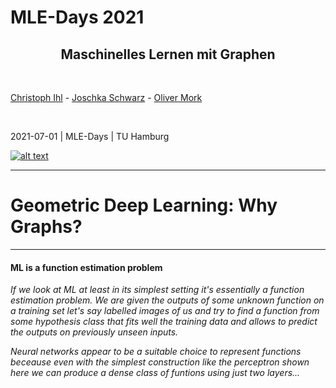 <style>
/*Slide Container*/
.slide-container {
    width:     100%;
    height:    100%;
    display:   flex;
    flex-wrap: wrap; /*line break the boxes*/
}

/*Slide Container TOP (for content)*/
.slide-container-top {
    display:flex;
    flex-wrap: wrap; /*line break the boxes*/
    width:100%; 
    height:90%;
}
/*Flex Direction of content boxes*/
.horizontal { flex-direction:row; }
.horizontal>*:not(:first-of-type)  { margin-left: 20px; }
.vertical { flex-direction:column; }
.vertical>*:not(:first-of-type)  { 
  margin-top: 20px; 
  padding:0 10px 0 10px !important;
}

/*Slide Container BOTTOM (for spacing)*/
.slide-container-bottom {
    flex: 1 1 10%;
    height:22%;
}
/*Content Box*/
.slide-box {
    flex: 1 0;
    overflow: auto;
    padding:10px;
}
/*Control number of rows*/
.flex-basis-40 {
  flex-basis: 40%
}
/*Control height*/
.height-50 {
  height: 40%;
}
/*Set Shadow*/
.shadow {
  box-shadow: 5px 5px 5px grey;
}
/*Settings for Inside (Text) boxes*/
.box-text {
  padding:20px;
}
/*Settings for Lists*/
.square-list {
  list-style: square !important;
}
/*Settings for Image in Box*/
.box-img {
  height: 100%;
  background-repeat: no-repeat;
  background-position: center, center;
  background-size:contain;
}
/*Optional grey frame border*/
.frame {
  border: 2px solid grey;
}
/*GRID layout*/
.grid-layout {
  height:100%;
  width:100%;
  display: grid;
  grid-template-columns: 1fr 1fr 1fr; /*layout*/
  grid-auto-rows: 1fr; /*same height*/
  grid-gap: 10px;
}
/*Show only part of headline in the TOC-Progress*/
.h-wrap {
  margin-bottom:2rem;
}
.h-wrap h2 {
  display: inline !important;
 }
</style>
<!-- .slide: class="align-center" -->
  
  <!-- .slide: data-state="no-toc-progress" --> <!-- don't show toc progress bar on this slide -->

# MLE-Days 2021
<!-- .element: class="no-toc-progress" --> <!-- slide not in toc progress bar -->


<h2 style="text-align: center;">Maschinelles Lernen mit Graphen</h2>

<br> 

[Christoph Ihl][1] - [Joschka Schwarz][2] - [Oliver Mork][3]

<br> 


2021-07-01 | MLE-Days | TU Hamburg


[![alt text](img/logo.png)](https://www.startupengineer.io) <!-- .element: class="logo" -->


[1]: https://www.startupengineer.io/authors/ihl/
[2]: https://www.startupengineer.io/authors/schwarz/
[3]: https://www.startupengineer.io/authors/mork/
<!-- [2]: https://www.tuhh.de/alt/sdw -->


----  ----

<!-- .slide: class="align-center" -->

# Geometric Deep Learning: Why Graphs?

----

<!-- .slide: class="align-top" -->

#### ML is a function estimation problem

*If we look at ML at least in its simplest setting it's essentially a function estimation problem. We are given the outputs of some unknown function on a training set let's say labelled images of us and try to find a function from some hypothesis class that fits well the training data and allows to predict the outputs on previously unseen inputs.*

*Neural networks appear to be a suitable choice to represent functions beceause even with the simplest construction like the perceptron shown here we can produce a dense class of funtions using just two layers...*

<div class="slide-container">
        <!--- Slide container (TOP) --->
        <div class="slide-container-top vertical">
          <div class="box-img" style="background-image: url(img/01_motivation/02_svg/ml_bb_vert.svg); height: 90%;"></div>
        </div>
        <!--- Slide container (BOTTOM / SPACING) --->
        <div class="slide-container-bottom"></div>
</div>

----

<!-- .slide: class="align-top" -->

#### Multilayer perceptron can approximate a continuous function to any desired accuracy

*...which allows us to approximate any continuous function to any desired accuracy. We call this property Universal Approximation. The setting of this problem in low dimensions is a classical problem in approximation theory that has been studied to death in the past centuary...*

<div class="slide-container">
        <div class="slide-container-top vertical">
        <div class="slide-box" style="flex:0 0 65%">
          <div class="box-img" style="background-image: url(img/01_motivation/02_svg/function.svg);"></div>
        </div>
          <div class="slide-box">
            <div class="box-text">Multilayer Perceptrons (Rosenblatt, 1958), the simplest feed- forward neural networks, are universal approximators: with just one hidden layer, they can represent combinations of step functions, allowing to approx- imate any continuous function with arbitrary precision.</div>
          </div>
        </div>
        <!--- Slide container (BOTTOM / SPACING) --->
        <div class="slide-container-bottom"></div>
</div>

----

<!-- .slide: class="align-top" -->

#### Curse of dimensionality

*...we have a very precise mathematical control of the estimation errors. But the situation is entirely differnet in high dimensions... The number of samples grows very fast with the dimensions... So we get a phenomenon colloquially known as the curse of dimensionality.... makes learnign impossible*

<div class="slide-container">
        <!--- Slide container (TOP) --->
        <div class="slide-container-top vertical">
          <div class="box-img" style="background-image: url(img/02_dl/02_svg/complexity.svg); height: 90%;"></div>
        </div>
        <!--- Slide container (BOTTOM / SPACING) --->
        <div class="slide-container-bottom"></div>
</div>

----

<!-- .slide: class="align-top" -->

<h4>A symmetry of an object or system is a transformation that leaves a certain property of said object or system unchanged or <b>invariant</b></h4>

*This is perhaps best seen in computer vision problems like image classifaction. Even tiny images tend to be very high dimensional but intuitive they have a lot of structure that is broken and thrown away then we parse the image into a vector to feed it into the simple perceptron neural network. If the image is now shifted by just one pixel, the vectorized input will be very different and the neural network will need to be shown a lot of examples in order to learn that shifted inputs must be classified in the same way.*

<div class="slide-container">
        <!--- Slide container (TOP) --->
        <div class="slide-container-top vertical">
          <div class="box-img" style="background-image: url(img/02_dl/02_svg/dnn2.svg); height: 90%;"></div>
        </div>
        <!--- Slide container (BOTTOM / SPACING) --->
        <div class="slide-container-bottom"></div>
</div>

----

<!-- .slide: class="align-top" -->

#### In computational chemistry, the task of predicting properties of molecules independently of their orientation in space requires rotational invariance

*Another example: Molexule of caffeine represented as a graph. Nodes = atoms, edges = chemical bonds. If we were to apply a neural network to this input for example to predict some chemical property like its binding energy to some receptor we could parse it again a vector. but this time you see that any arrangement of the node features will do, because in graphs (unlike images) we don't have a preferential way of ordering the nodes. Molecules appear to be just one example of data with irregular npn-euclidian struture on which we would like to apply deep learning techniques...*

Take a look at the equivarent matrix adjenceny part late
<div class="slide-container">
        <!--- Slide container (TOP) --->
        <div class="slide-container-top vertical">
          <div class="box-img" style="background-image: url(img/02_dl/02_svg/molecule.svg); height: 90%;"></div>
        </div>
        <!--- Slide container (BOTTOM / SPACING) --->
        <div class="slide-container-bottom"></div>
</div>

----

<!-- .slide: class="align-top" -->

#### Viele Arten von Daten sind Graphen (1)

*...further examples are...*

<div class="slide-container">
  <div class="slide-container-top">
    <div class="grid-layout">
        <!--- Box 1 --->
        <div class="slide-box frame">
            <span class="article-header-caption"><a href="https://neo4j.com/blog/the-first-graphgist-challenge-completed/">Image credit: neo4j</a></span>
            <div class="box-img" style="margin:20px; background-image: url(img/01_motivation/02_svg/event_graph.svg); height:70%;"></div>
            <div style="display:flex; align-items:center; justify-content: center;">Event Graphs</div>
        </div>
        <!--- Box 2 --->
        <div class="slide-box frame">
          <span class="article-header-caption" style=""><a href="https://www.pngix.com/viewpng/hwoTx_networking-png-png-image-computer-network-transparent-png/">Image credit: pngix</a></span>
          <div class="box-img" style="margin:20px; background-image: url(img/01_motivation/03_png/computer_network.png); height:70%;"></div>
          <div style="display:flex; align-items:center; justify-content: center;">Computer Netzwerke</div>
        </div>
        <!--- Box 3 --->
        <div class="slide-box frame">
          <span class="article-header-caption" style=""><a href="https://comm.stanford.edu/mm/2016/07/polarization.jpg">Image credit: stanford</a></span>
          <div class="box-img" style="margin:20px; background-image: url(img/01_motivation/02_svg/particle_network.svg); height:70%;"></div>
          <div style="display:flex; align-items:center; justify-content: center;">Partikel Netzwerke</div>
        </div>
        <!--- Box 4 --->
        <div class="slide-box frame">
          <span class="article-header-caption" style=""><a href="https://images.nagwa.com/figures/586186734913/1.svg">Image credit: nagwa</a></span>
          <div class="box-img" style="margin:20px; background-image: url(img/01_motivation/02_svg/food_web.svg); height:70%;"></div>
          <div style="display:flex; align-items:center; justify-content: center;">Nahrungsnetze</div>
        </div>
        <!--- Box 5 --->
        <div class="slide-box frame">
          <span class="article-header-caption" style=""><a href="http://psb.stanford.edu/psb-online/proceedings/psb18/agrawal.pdf">Image credit: Monica Agrawal et al.</a></span>
          <div class="box-img" style="margin:20px; background-image: url(img/01_motivation/03_png/disease_pathway.png); height:70%;"></div>
          <div style="display:flex; align-items:center; justify-content: center;">Übertragungswege</div>
        </div>
        <!--- Box 6 --->
        <div class="slide-box frame">
          <span class="article-header-caption" style=""><a href="https://upload.wikimedia.org/wikipedia/commons/c/c5/Karte_der_S-Bahn_Hamburg.svg">Image credit: Wikipedia</a></span>
          <div class="box-img" style="margin:20px; background-image: url(img/01_motivation/02_svg/sbahn_hh.svg); height:70%;"></div>
          <div style="display:flex; align-items:center; justify-content: center;">U-Bahn Netzwerke</div>
        </div>
    </div>
  </div>
  <div class="slide-container-bottom">
  </div>
</div>

----

<!-- .slide: class="align-top" -->
            
#### Viele Arten von Daten sind Graphen (2)

<style>
.article-header-caption {
    position: absolute;
    font-size: .5em;
    background: #000;
    z-index: 5;
    opacity: .4;
    border-radius: 0 0 10px 0;
    margin:-10px;
}

@media (min-width: 64em) {
    .article-header-caption {
        padding:5px 10px
    }
}

.article-header-caption a {
    color: #fff;
    text-decoration:none
}
.slide-box2 {
    flex: 1 0;
    overflow: auto;
    padding:0px;
}
</style>

<div class="slide-container">
  <div class="slide-container-top">
    <div class="grid-layout">
        <!--- Box 1 --->
        <div class="slide-box frame">
          <span class="article-header-caption" style=""><a href="https://all-free-download.com/free-vector/download/social-network-concept-human-icons-connected-in-circle_6826089.html">Image credit: all-free-download</a></span>
          <div class="box-img" style="margin:20px; background-image: url(img/01_motivation/02_svg/social_network.svg); height:70%;"></div>
          <div style="display:flex; align-items:center; justify-content: center;">Soziale Netzwerke</div>
        </div>
        <!--- Box 2 --->
        <div class="slide-box frame">
          <span class="article-header-caption" style=""><a href="https://science.sciencemag.org/content/325/5939/422">Image credit: science</a></span>
          <div class="box-img" style="margin:20px; background-image: url(img/01_motivation/03_png/economic_network3.png); height:70%;"></div>
          <div style="display:flex; align-items:center; justify-content: center;">Ökonomische Netzwerke</div>
        </div>
        <!--- Box 3 --->
        <div class="slide-box frame">
          <span class="article-header-caption" style=""><a href="https://courses.lumenlearning.com/wmopen-introbusiness/chapter/communication-channels-flows-networks/">Image credit: lumenlearning</a></span>
          <div class="box-img" style="margin:20px; background-image: url(img/01_motivation/03_png/communication_network.png); height:70%;"></div>
          <div style="display:flex; align-items:center; justify-content: center;">Kommunikationsnetzwerke</div>
        </div>
        <!--- Box 4 --->
        <div class="slide-box frame">
          <div class="box-img" style="margin:20px; background-image: url(img/01_motivation/02_svg/citation_network.svg); height:70%;"></div>
          <div style="display:flex; align-items:center; justify-content: center;">Zitationsnetzwerke</div>
        </div>
        <!--- Box 5 --->
        <div class="slide-box frame">
          <span class="article-header-caption" style=""><a href="http://quote.ucsd.edu/sayginlab/files/2013/01/Neurons74.jpg">Image credit: UCSD</a></span>
          <div class="box-img" style="margin:20px; background-image: url(img/01_motivation/03_png/neurons.png); height:70%;"></div>
          <div style="display:flex; align-items:center; justify-content: center;">Netzwerk von Neuronen</div>
        </div>
        <!--- Box 6 --->
        <div class="slide-box frame">
        <span class="article-header-caption" style=""><a href="https://www.pngegg.com/en/png-bsete">Image credit: pngegg</a></span>
          <div class="box-img" style="margin:20px; background-image: url(img/01_motivation/03_png/internet2.png); height:70%;"></div>
          <div style="display:flex; align-items:center; justify-content: center;">Internet</div>
        </div>
    </div>
  </div>
  <div class="slide-container-bottom">
  </div>
</div>

----

<!-- .slide: class="align-top" -->

#### Viele Arten von Daten sind Graphen (3)

<div class="slide-container">
  <div class="slide-container-top">
    <div class="grid-layout">
        <!--- Box 1 --->
        <div class="slide-box frame">
        <span class="article-header-caption" style=""><a href="https://arxiv.org/abs/1503.00759">Image credit: Maximilian Nickel et al.</a></span>
          <div class="box-img" style="margin:20px; background-image: url(img/01_motivation/02_svg/knowledge_graph.svg); height:70%;"></div>
          <div style="display:flex; align-items:center; justify-content: center;">Wissensgraphen</div>
        </div>
        <!--- Box 2 --->
        <div class="slide-box frame">
          <span class="article-header-caption" style=""><a href="https://upload.wikimedia.org/wikipedia/commons/7/7c/LSD_Structure.svg">Image credit: Wikipedia</a></span>
          <div class="box-img" style="margin:20px; background-image: url(img/01_motivation/02_svg/molecules.svg); height:70%;"></div>
          <div style="display:flex; align-items:center; justify-content: center;">Moleküle</div>
        </div>
        <!--- Box 3 --->
        <div class="slide-box frame">
          <span class="article-header-caption" style=""><a href="https://www.researchgate.net/publication/220751974_Breadcrumbs_Efficient_Context_Sensitivity_for_Dynamic_Bug_Detection_Analyses">Image credit: Samuel Guyer et al.</a></span>
          <div class="box-img" style="margin:20px; background-image: url(img/01_motivation/02_svg/code_graph.svg); height:70%;"></div>
          <div style="display:flex; align-items:center; justify-content: center;">Code Graphen</div>
        </div>
        <!--- Box 4 --->
        <div class="slide-box frame">
        <span class="article-header-caption" style=""><a href="https://upload.wikimedia.org/wikipedia/commons/a/a0/Dolphin_triangle_mesh.svg">Image credit: Wikipedia</a></span>
          <div class="box-img" style="margin:20px; background-image: url(img/01_motivation/02_svg/dolphin_triangle_mesh.svg); height:70%;"></div>
          <div style="display:flex; align-items:center; justify-content: center;">3D Shapes</div>
        </div>
        <!--- Box 5 --->
        <div class="slide-box frame">
        <span class="article-header-caption" style=""><a href="http://math.hws.edu/graphicsbook/c2/scene-graph.png">Image credit: math.hws.edu</a></span>
          <div class="box-img" style="margin:20px; background-image: url(img/01_motivation/03_png/scene_graph2.png); height:70%;"></div>
          <div style="display:flex; align-items:center; justify-content: center;">Scene graphs</div>
        </div>
        <!--- Box 6 --->
        <div class="slide-box frame">
        <span class="article-header-caption" style=""><a href="https://www.mdpi.com/2073-4425/11/7/771">Image credit: MDPI</a></span>
          <div class="box-img" style="margin:20px; background-image: url(img/01_motivation/03_png/regulatory_network2.png); height:70%;"></div>
          <div style="display:flex; align-items:center; justify-content: center;">Gen regulatory network</div>
        </div>
    </div>
  </div>
  <div class="slide-container-bottom">
  </div>
</div>


----

<!-- .slide: class="align-top" -->

#### Viele Arten von Daten sind Graphen (4)

<div class="slide-container">
        <div class="slide-container">
        <!--- Slide container (TOP) --->
        <div class="slide-container-top horizontal">
          <!--- Content Box (1) --->
          <div class="slide-box frame">
            <!--- IMAGE --->
            <div class="box-img" style="background-image: url(img/graph.webp); height: 90%;"></div>
            <div style="text-align:center;">Continuous-time dynamic graph settings</div>
          </div>
        </div>
        </div>
  <div class="slide-container-bottom">
  </div>
</div>


----

<!-- .slide: class="align-top" -->

#### Geometric prior (explain equivarence & invariance)

*...let's look again at the multi-dimensional image classification, that at the first glance seemed hopeless because of the curse of dimensionality. Fortunately we have additional structure that comes from the geometry of the input signal. We call this structure a geometric prior and it's a general powerful principle that gives us optimism and hope in dimensionality cursed problems. In our example of image classification, the input image is not just a d-dimensional vector. It's a signal defined on some domain which in this case is a two-dimensional grid. The structure of the domain is captured by a symmetry group. The group of 2d translations in our examaple, which acts on the points on the domain. In the space of signals, the group actions on the underlying domain are manifested through what is called the group representation. In our case it's simply the shift operator, a d x d matrix that acts on the d-dimensional vector...*

<div class="slide-container">
        <div class="slide-container">
        <!--- Slide container (TOP) --->
        <div class="slide-container-top horizontal">
          <!--- Content Box (1) --->
          <div class="slide-box">
            <!--- IMAGE --->
            <div class="box-img" style="background-image: url(img/02_dl/02_svg/signals.svg); height: 90%;"></div>
          </div>
        </div>
        </div>
  <div class="slide-container-bottom">
  </div>
</div>

----

<!-- .slide: class="align-top" -->

#### invariance/equivarence (shift) + scale separation (coarse graining) + Aufbau von layern und pooling

*...invariant functions. No matter where Christoph is located in the image, we still want to say it's Christoph --> Example of shift invariance*<br>

*...explain shift equivarence..*

*...scale separation? (coarse graining)*

*...Example image: Sequence of equivarent layers, then an invariant global pooling layer aggregating everything into a single output. Optional coarsening procedure that takes the form of local pooling in neural network implementations.*

<div class="slide-container">
        <div class="slide-container">
        <!--- Slide container (TOP) --->
        <div class="slide-container-top horizontal">
          <!--- Content Box (1) --->
          <div class="slide-box">
            <!--- IMAGE --->
            <div class="box-img" style="background-image: url(img/02_dl/02_svg/...); height: 90%;"></div>
          </div>
        </div>
        </div>
  <div class="slide-container-bottom">
  </div>
</div>

----

<!-- .slide: class="align-top" -->

#### Graph (arbitrary ordering of nodes)

*which can be ordered --> call the grap directed*<br>
*nodes can have some features attached to them, modeled as d-dimensional vectors(age, genderm, ...)*<br>
*A key structural characteristic of a graph is that we don't have a canocical way to order its nodes. So if we arrange the node feature vectors into a matrix, we automatically prescribe some arbitrary ordering of the nodes. The same holds for the adjacency matrix that represents the structure of the graph. If we number the nodes differently, the rows of the feature matrix and the corresponding rows and columns of the adjacency matrix will be permuted by some permutation matrix P. P is a representation of the permutation group and we have n! such elements*<br>
*

<div class="slide-container">
        <div class="slide-container">
        <!--- Slide container (TOP) --->
        <div class="slide-container-top horizontal">
          <!--- Content Box (1) --->
          <div class="slide-box">
            <!--- IMAGE --->
            <div class="box-img" style="background-image: url(img/02_dl/02_svg/graph.svg); height: 90%;"></div>
          </div>
        </div>
        </div>
  <div class="slide-container-bottom">
  </div>
</div>

----

<!-- .slide: class="align-top" -->

#### Permutation

*If we want to implement a function on the graph that provides a single output for the whole graph like predicting energy in our molecule graph example, we need to make sure that its output is unaffected by the ordering of the input nodes. We call such f permutation invariant. If on the other hand we want to make node wise predictions, for example to detect malicious users in a social network, we want a function that changes in the same way as the input with the reordering of the nodes or in other words is permutation equivariant.*<br>

A way of constructing a pretty broad class of traceable functions on graphs is using the local neighborhood of a node. We look at the nodes that are connected by an edge to a node i and aggregate their feature vectors together with the vector of the node itself (?). Because we don't have a canocial ordering of the neighbors this must be done in a permutation invariant way. So this local aggregation function that we denote by UPDATE... 

<div class="slide-container">
        <div class="slide-container">
        <!--- Slide container (TOP) --->
        <div class="slide-container-top horizontal">
          <!--- Content Box (1) --->
          <div class="slide-box">
            <!--- IMAGE --->
            <div class="box-img" style="background-image: url(img/02_dl/02_svg/permutation_inv_equ.svg); height: 90%;"></div>
          </div>
        </div>
        </div>
  <div class="slide-container-bottom">
  </div>
</div>

----

<!-- .slide: class="align-top" -->

#### Formulas

*...*

<div class="slide-container">
        <div class="slide-container">
        <!--- Slide container (TOP) --->
        <div class="slide-container-top horizontal">
          <!--- Content Box (1) --->
          <div class="slide-box">
            <!--- IMAGE --->
            <div class="box-img" style="background-image: url(img/02_dl/02_svg/formulas.svg); height: 90%;"></div>
          </div>
        </div>
        </div>
  <div class="slide-container-bottom">
  </div>
</div>

----

<!-- .slide: class="align-top" -->

#### Alternative approach to deep learning models: Sample-Ensemble Genetic Evolutional Network

<div class="slide-container">
        <div class="slide-container">
        <!--- Slide container (TOP) --->
        <div class="slide-container-top vertical">
          <!--- Content Box (1) --->
          <div class="slide-box">
            <!--- IMAGE --->
            <div class="box-img" style="background-image: url(img/02_dl/02_svg/rep_learn_outline.svg); height: 90%;"></div>
          </div>
        </div>
        </div>
  <div class="slide-container-bottom">
  </div>
</div>

----

<!-- .slide: class="align-top" -->

#### Message Passing Scheme

<div class="slide-container">
        <div class="slide-container">
        <!--- Slide container (TOP) --->
        <div class="slide-container-top vertical">
          <div class="box-img" style="background-image: url(img/02_dl/02_svg/dataflow.svg); height: 90%;"></div>
        </div>
  <div class="slide-container-bottom">
  </div>
</div>

----

<!-- .slide: class="align-top" -->

#### Node classifactions, ...

<div class="slide-container">
        <div class="slide-container">
        <!--- Slide container (TOP) --->
        <div class="slide-container-top vertical">
          Nodes classification<br>
          Graph classifaction<br>
          Link Prediction<br>
          Inductive Learning<br>
          Transductive Learning<br>
        </div>
  <div class="slide-container-bottom">
  </div>
</div>

----


<!-- .slide: class="align-top" -->

#### Graphen sind die neue Forschungsgrenze des Deep Learning

<div class="slide-container">
        <!--- Slide container (TOP) --->
        <div class="slide-container-top vertical">
          <div class="box-img" style="background-image: url(img/02_dl/02_svg/gnn.svg);"></div>
        </div>
        <!--- Slide container (BOTTOM / SPACING) --->
        <div class="slide-container-bottom"></div>
</div>


----  ----

<!-- .slide: class="align-center" -->

# Beispiele

###  Wie können wir neuronale Netze entwickeln, die viel breiter einsetzbar sind?

<span style="display: inline;"></span>


----

<!-- .slide: class="align-top" -->

#### Example 1: Protein Folding - A protein chain acquires its native 3D structure

<div class="slide-container">
        <!--- Slide container (TOP) --->
        <div class="slide-container-top vertical">
          <div class="box-img" style="background-image: url(img/02_dl/02_svg/deep_mind.svg); height: 90%;"></div>
        </div>
        <!--- Slide container (BOTTOM / SPACING) --->
        <div class="slide-container-bottom"></div>
</div>

----

<!-- .slide: class="align-top" -->

#### Example 1: The Protein Folding Problem - Computationally predict a protein's 3D structure based solely on its amino acid sequence

<div class="slide-container">
        <!--- Slide container (TOP) --->
        <div class="slide-container-top vertical">
          <div class="box-img" style="background-image: url(img/protein.gif); height: 90%;"></div>
        </div>
        <!--- Slide container (BOTTOM / SPACING) --->
        <div class="slide-container-bottom"></div>
</div>

----

<!-- .slide: class="align-top" -->

#### Example 1: The Protein Folding Problem - Computationally predict a protein's 3D structure based solely on its amino acid sequence

<div class="slide-container">
        <!--- Slide container (TOP) --->
        <div class="slide-container-top vertical">
          <div class="box-img" style="background-image: url(img/protein.webp); height: 90%;"></div>
        </div>
        <!--- Slide container (BOTTOM / SPACING) --->
        <div class="slide-container-bottom"></div>
</div>

----

<!-- .slide: class="align-top" -->

#### Example 1: The Protein Folding Problem - Computationally predict a protein's 3D structure based solely on its amino acid sequence

<div class="slide-container">
        <!--- Slide container (TOP) --->
        <div class="slide-container-top vertical">
          <div class="box-img" style="background-image: url(img/02_dl/02_svg/alphafold.svg); height: 100%;"></div>
        </div>
        <!--- Slide container (BOTTOM / SPACING) --->
        <div class="slide-container-bottom"></div>
</div>

----

<!-- .slide: class="align-top" -->

#### Example 3: Recommender system

<div class="slide-container">
        <!--- Slide container (TOP) --->
        <div class="slide-container-top vertical">
          <div class="slide-box" style="flex:0 0 30%">
            <div class="box-text" style="font-size:25px;">
              <ul>
                <li>Users interacts with items</li>
                  <ul style="list-style: square; color:#2dc6d6">
                    <li><span>Watch movies, buy merchandise, listen to music</span></li>
                    <li><span>Nodes: Users and items</span></li>
                    <li><span>Edges: User-item interactions</span></li>
                  </ul>
                <li>Goal: Recommend items users might like</li>
              </ul>  
            </div>
          </div>
          <div class="slide-box" style="height: 10%;">
            <div class="box-img" style="background-image: url(img/02_dl/02_svg/rec_sys.svg); height: 100%;"></div>
          </div>
        </div>
        <!--- Slide container (BOTTOM / SPACING) --->
        <div class="slide-container-bottom"></div>
</div>

----

<!-- .slide: class="align-top" -->

#### Example 3: PinSage: Task: Recommend related pins to users

<style>
.containerPinSage {
  height:100%;
  display: grid; 
  grid-template-columns: 1fr 1fr 1fr; 
  grid-template-rows: 1.5fr 0.2fr 1.3fr; 
  gap: 10px 10px; 
  grid-template-areas: 
    "u1 u1 u2"
    "m1 m1 m1"
    "botdo1 botdo1 botdo2";
}
.u1 { grid-area: u1; }
.u2 { grid-area: u2; }
.m1 { grid-area: m1; }
.botdo1 { grid-area: botdo1; }
.botdo2 { grid-area: botdo2; }


</style>

<div class="slide-container">
        <!--- Slide container (TOP) --->
        <div class="slide-container-top vertical">
          <div class="containerPinSage">
            <div class="u1">
              <div class="box-img" style="background-image: url(img/02_dl/02_svg/pinsage1.svg); "></div>
            </div>
            <div class="u2">
              <section>
                <b style="color:#2dc6d6;">Task:</b> Learn node embeddings $z_{i}$ such that
                \[\begin{aligned}
                d(z_{bike1},z_{bike2}) < d(z_{bike1},z_{jacket})
                \end{aligned} \]
              </section>
            </div>
            <div class="m1">
              <div class="box-text"><b>Predict whether two nodes in a graph are related</b></div>
            </div>
            <div class="botdo1">
              <div class="box-img" style="background-image: url(img/02_dl/02_svg/pinsage2.svg); background-size:80%;"></div>
            </div>
            <div class="botdo2">
              <div class="box-img" style="background-image: url(img/02_dl/02_svg/pinsage3.svg);"></div>
            </div>
          </div>
        </div>
        <!--- Slide container (BOTTOM / SPACING) --->
        <div class="slide-container-bottom"></div>
</div>

----

<!-- .slide: class="align-top" -->

#### Example 4: Drug Side Effect

<div class="slide-container">
        <!--- Slide container (TOP) --->
        <div class="slide-container-top vertical">
        <div class="slide-box" style="flex:0 0 15%">
        <p style="text-align:center;">Many patients take multiple drugs to treat complex or co-existing diseases. <br>Task: Given a pair of drugs predict adverse side effects!</p>
        </div>
          <div class="slide-box">
            <div class="box-img" style="background-image: url(img/02_dl/02_svg/drug_union.svg); height: 100%;"></div>
          </div>
        </div>
        <!--- Slide container (BOTTOM / SPACING) --->
        <div class="slide-container-bottom"></div>
</div>

----  ----

<!-- .slide: class="align-center" -->

<!-- .slide: data-state="no-toc-progress" --> <!-- don't show toc progress bar on this slide -->


# *Thank You for Your attention!*
<!-- .element: class="no-toc-progress" -->

## *Let's keep in touch!*



</div>
  <ul class=network-icon aria-hidden=true>
    <li>
         <a href=https://www.startupengineer.io/authors/schwarz/>
              <i class="fas fa-home big-icon" class="accent">: https://www.startupengineer.io/authors/schwarz</i>
         </a>
    </li>
    <li>
         <a href=mailto:joschka.schwarz@tuhh.de>
              <i class="fas fa-envelope big-icon" class="accent">: joschka.schwarz@tuhh.de</i>
         </a>
    </li>
    <li>
        <a href=https://www.linkedin.com/in/joschka-schwarz/ target=_blank rel=noopener>
              <i class="fab fa-linkedin big-icon" class="accent">: https://www.linkedin.com/in/joschka-schwarz</i>
        </a>
    </li>
  </ul>
</div>


[![alt text](../img/logo.png)](https://www.startupengineer.io) <!-- .element: class="logo" -->

----  ----

<!-- .slide: class="align-center" -->

# NOT used

### backup

<span style="display: inline;"></span>


----

<!-- .slide: class="align-top" -->

#### Aktuelle Situation: Moderne Deep-Learning-Techniken sind in der Regel für einfache Sequenzen & Grids ausgelegt

<style>
.grid-containerDNN {
  width:100%;
  height:100%;
  display: grid;
  grid-template-columns: 1fr 1fr 1fr 1fr;
  grid-template-rows: 0.5fr 1fr auto;
  gap: 15px 15px;
  grid-template-areas:
    "P1 P2 P3 P4"
    "DNN DNN DNN DNN"
    "subtext subtext subtext subtext";
}

.P1 { grid-area: P1; }
.P2 { grid-area: P2; }
.P3 { grid-area: P3; }
.P4 { grid-area: P4; }
.DNN { grid-area: DNN; }
.subtext { grid-area: subtext; }

</style>

<br>
<br>

<div class="slide-container">
        <!--- Slide container (TOP) --->
        <div class="slide-container-top vertical">
          <div class="grid-containerDNN">
            <div class="P1">
              <div class="box-img" style="margin:10px; background-image: url(img/02_dl/03_png/01.png); height:70%;"></div>
              <div style="display:flex; align-items:center; justify-content: center;">Christoph</div>
            </div>
            <div class="P2">
              <div class="box-img" style="margin:10px; background-image: url(img/02_dl/03_png/02.png); height:70%;"></div>
              <div style="display:flex; align-items:center; justify-content: center;">Muster lokaler Kontraste</div>
            </div>
            <div class="P3">
              <div class="box-img" style="margin:10px; background-image: url(img/02_dl/03_png/03.png); height:70%;"></div>
              <div style="display:flex; align-items:center; justify-content: center;">Gesichtsmerkmale</div>
            </div>
            <div class="P4">
              <div class="box-img" style="margin:10px; background-image: url(img/02_dl/03_png/04.png); height:70%;"></div>
              <div style="display:flex; align-items:center; justify-content: center;">Gesicht</div>
            </div>
            <div class="DNN box-img" style="background-image: url(img/02_dl/02_svg/dnn.svg);"></div>
          </div>
        </div>
        <!--- Slide container (BOTTOM / SPACING) --->
        <div class="slide-container-bottom"></div>
</div>

----

<!-- .slide: class="align-top" -->

#### Problem: Komplexe Domänen haben eine umfassende relationale Struktur, die als relationaler Graph dargestellt werden kann.


<style>

.container-network {
  width:100%;
  height:100%;
  display: grid; 
  grid-template-columns: 1fr 0.5fr 1fr; 
  grid-template-rows: 2fr 1fr; 
  gap: 60px 20px; 
  grid-template-areas: 
    "img1 img2 img3"
    "img4 img4 img4";
}
.img1 { grid-area: img1; }
.img2 { grid-area: img2; }
.img3 { grid-area: img3; }
.img4 { grid-area: img4; }

.lastdot:before {
   color: #2dc6d6;
 }

</style>


<div class="slide-container">
        <!--- Slide container (TOP) --->
        <div class="slide-container-top vertical">
          <div class="container-network">
            <div class="img1 frame shadow">
              <div class="box-img" style="margin:10px; background-image: url(img/02_dl/02_svg/network_complex.svg); height:85%;"></div>
              <div class="subtext" style="text-align:center;"><b>Networks</b></div>
            </div>
            <div class="img2">
              <div class="box-img" style="margin:10px; background-image: url(img/02_dl/02_svg/vs_arrow.svg); height:85%;"></div>
            </div>
            <div class="img3 frame shadow">
              <div class="box-img" style="margin:20px 20px 0 20px; background-image: url(img/02_dl/02_svg/img_text.svg); height:85%;"></div>
              <div class="subtext" style="text-align:center;"><b>Images & Text</b></div>
            </div>
            <div class="img4">
              <ul class="square-list" style="margin-left:50px;">
                <li><span>Beliebige Größe und komplexe topologische Struktur (d.h. keine räumliche Lokalitäten wie bei grids)</span></li>
                <li><span>Keine feste Knotenreihenfolge oder Referenzpunkte</span></li>
                <li><span>Oft dynamisch und mit multimodalen Merkmalen</span></li>
              </ul>
              <ul style="list-style-type: '➤ '; margin-left:50px;">
                <li><span>Durch die explizite Modellierung von Beziehungen erreichen wir eine bessere Performance!</span></li>
              </ul>
            </div>
          </div>
        </div>
        <!--- Slide container (BOTTOM / SPACING) --->
        <div class="slide-container-bottom"></div>
</div>

----

<!-- .slide: class="align-top" -->

#### Es gibt im Wesentlichen zwei große Arten von Daten, die als Graphen dargestellt werden können

<style>
/*GRID layout*/
.grid-layout2 {
  height:100%;
  width:100%;
  display: grid;
  grid-template-columns: 1fr 1fr; /*layout*/
  grid-template-rows: 1.5fr 0.5fr;
    grid-template-areas:
    "T1 T2"
    "B1 B1";
  grid-gap: 50px 10px;
}

.T1 { grid-area: T1; }
.T2 { grid-area: T2; }
.B1 { grid-area: B1; }

li span { color: white; }
</style>

<div class="slide-container">
  <div class="slide-container-top">
    <div class="grid-layout2">
      <div class="T1">
        <!--- Top Box 1 --->
        <div class="box-text" style="font-size:25px;">
          <p style="font-size:40px"><b>Netzwerke</b></p>
          <hr>
          <p>Auch bekannt als <b>Natural Graphs</b>:</p>
          <ul class="square-list" style="margin-left:50px;">
            <li>Soziale Netzwerke
              <ul style="color: #2dc6d6; margin-left:50px;">
                <li><span>Die <b>Gesellschaft</b> ist eine Ansammlung von 7+ Milliarden Individuen</span></li>
              </ul>  
            </li>
            <li>Kommunikation und Transaktionen
              <ul style="color: #2dc6d6; margin-left:50px;">
                <li><span>Elektronische Geräte, Telefonate, Finanztransaktionen</span></li>
              </ul>  
            </li>
            <li>Biomedizin
              <ul style="color: #2dc6d6; margin-left:50px;">
                <li><span>Wechselwirkungen zwischen <b>Genen/Proteinen</b> regulieren das Leben</span></li>
              </ul>  
            </li>
            <li>Hirnverbindungen
              <ul style="color: #2dc6d6; margin-left:50px;">
                <li><span>Unsere <b>Gedanken</b> sind in den Verbindungen zwischen Milliarden von Neuronen verborgen</span></li>
              </ul>  
            </li>
          </ul>
        </div>
      </div>
      <div class="T2">
        <!--- Top Box 2 --->
        <div class="box-text" style="font-size:25px;">
          <p style="font-size:40px"><b>Graphen</b></p>
          <hr>
          <p>als Repräsentation:</p>
          <ul class="square-list" style="margin-left:50px;">
            <li><b>Information / Wissen</b> werden organisiert und verknüpft</li>
            <li><b>Software</b> kann als Graph dargestellt werden</li>
            <li><b>Ähnlichkeitsnetzwerke</b>
              <ul style="color: #2dc6d6; margin-left:50px;">
                <li><span>Ähnliche Datenpunkte verbinden</span></li>
              </ul>  
            </li>
            <li>Relationale Strukturen
              <ul style="color: #2dc6d6; margin-left:50px;">
                <li><span>Moleküle, Szenendiagramme, 3D-Formen, partikelbasierte Physiksimulationen</span></li>
              </ul>  
            </li>
          </ul>
        </div>
      </div>
      <!--- Bottom Box 3 --->
      <div class="B1" style="text-align:center; font-size:40px;">⚡⚡ Manchmal ist die Unterscheidung zwischen Netzwerken und Graphen unscharf ⚡⚡</div>
    </div>
  </div>
  <div class="slide-container-bottom">
  </div>
</div>

----

<!-- .slide: class="align-top" -->

#### Warum Graphen?


<p style="text-align:center">Graphen sind eine allgemeine Sprache zum Beschreiben und Analysieren von Entitäten mit Beziehungen/Interaktionen.</p>
<br>
<div class="slide-container">
        <!--- Slide container (TOP) --->
        <div class="slide-container-top horizontal">
          <!--- Content Box (1) --->
          <div class="slide-box frame">
            <!--- IMAGE --->
            <div class="box-img" style="background-image: url(img/01_motivation/02_svg/graph_entities.svg); background-size:80%;"></div>
          </div>
          <!--- Content Box (2) --->
          <div class="slide-box frame">
            <!--- IMAGE --->
            <div class="box-img" style="background-image: url(img/01_motivation/02_svg/graph_entities_connected.svg); background-size:80%;"></div>
          </div>
        </div>
        <!--- Slide container (BOTTOM / SPACING) --->
        <div class="slide-container-bottom"></div>
</div>

----